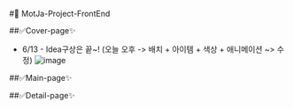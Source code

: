#🌈 MotJa-Project-FrontEnd

##✅Cover-page✨
- 6/13 - Idea구상은 끝~! (오늘 오후 -> 배치 + 아이템 + 색상 + 애니메이션 ~> 수정)
![image](https://github.com/MotJa-Team/MotJa-Project/assets/108813331/d863e0f9-ac1b-4b06-a200-1fb8c5cc1111)



##✅Main-page✨


##✅Detail-page✨



